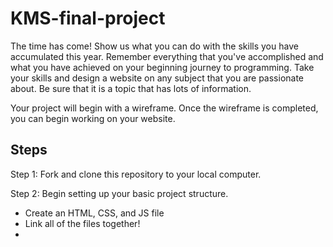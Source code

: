 # KMS-final-project

The time has come! Show us what you can do with the skills you have accumulated this year.  Remember everything that you've accomplished and what you have achieved on your beginning journey to programming.  Take your skills and design a website on any subject that you are passionate about.  Be sure that it is a topic that has lots of information.  

Your project will begin with a wireframe.  Once the wireframe is completed, you can begin working on your website.

## Steps

Step 1: Fork and clone this repository to your local computer.

Step 2: Begin setting up your basic project structure. 
  - Create an HTML, CSS, and JS file
  - Link all of the files together!
  - 
